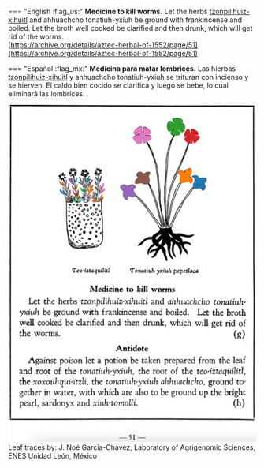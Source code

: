 
=== "English :flag_us:"
    **Medicine to kill worms.** Let the herbs [tzonpilihuiz-xihuitl](Tzon-pilihuiz-xihuitl.md) and ahhuachcho tonatiuh-yxiuh be ground with frankincense and boiled. Let the broth well cooked be clarified and then drunk, which will get rid of the worms.  
    [https://archive.org/details/aztec-herbal-of-1552/page/51](https://archive.org/details/aztec-herbal-of-1552/page/51)  


=== "Español :flag_mx:"
    **Medicina para matar lombrices.** Las hierbas [tzonpilihuiz-xihuitl](Tzon-pilihuiz-xihuitl.md) y ahhuachcho tonatiuh-yxiuh se trituran con incienso y se hierven. El caldo bien cocido se clarifica y luego se bebe, lo cual eliminará las lombrices.  


![N_p051.png](assets/N_p051.png)  
Leaf traces by: J. Noé García-Chávez, Laboratory of Agrigenomic Sciences, ENES Unidad León, México  